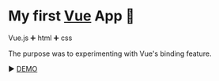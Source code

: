 # My first [Vue](https://vuejs.org) App :hibiscus:
Vue.js :heavy_plus_sign: html :heavy_plus_sign: css

The purpose was to experimenting with Vue's binding feature.  

:arrow_forward: [DEMO](https://zsofi777.github.io/vue-binding/)
